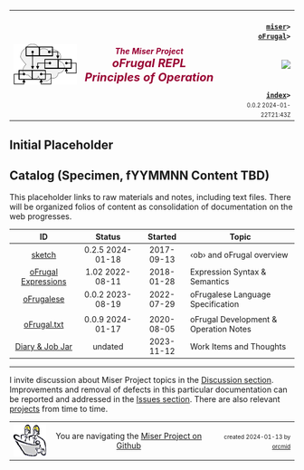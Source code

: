<!-- index.md 0.0.2                UTF-8                         2024-01-22
     ----1----|----2----|----3----|----4----|----5----|----6----|----7----|--*
     source <https://github.com/orcmid/miser/blob/master/docs/oFrugal/index.md>
     publication <https://orcmid.github.io/miser/oFrugal/>
     -->
<table border="0" width="100%">
  <tr>
    <td width="25%" align="left" height="6">
       <a href="../" title="The Miser Project on GitHub">
       <img src="../images/misertheory-logo.png" /></a>
    </td>
       <td width="48%" height="6"><p align="center"><font color="#990033"><strong>
	<i>The Miser Project</i><br />
    <i><big><big>oFrugal REPL Principles of Operation</big></big></i></strong></font></p>
    </td>
    <td width="27%" height="6" valign="middle" align="right">
      <b><code>
	  <a href="../" target="_top">miser</a>&gt;
      <a href="./" target="_top">oFrugal</a>&gt;
      </code></b>
      <br /><br />
      <a href="https://clustrmaps.com/site/1bw9w" title="Visit tracker">
            <img src="//www.clustrmaps.com/map_v2.png?d=3-2eQV4fOuelVHp_YtztZ0hl9Uj4ei9zLKw_nRgCgyM&cl=ffffff" />
      </a>
      <br /><br />
      <b><code>
         <a href="index.html" target="_top">index</a>&gt;</code></b>
      <br />
      <small><small>
        0.0.2 2024-01-22T21:43Z<!-- MAINTAIN THIS MANUALLY -->
      </small></small>
      </td>
  </tr>
</table>

## Initial Placeholder

## Catalog (Specimen, fYYMMNN Content TBD)

This placeholder links to raw materials and notes, including text files.
There will be organized folios of content as consolidation of documentation
on the web progresses.

| **ID** | **Status** | **Started** | **Topic** |
|   :-:   |   :-:   |  :-:   |  ---  |
| [sketch](sketch.txt) | 0.2.5 2024-01-18 | 2017-09-13 | ‹ob› and oFrugal overview |
| [oFrugal Expressions](ob-exp.txt)| 1.02 2022-08-11 | 2018-01-28 | Expression Syntax & Semantics |
| [oFrugalese](oFrugalese.txt) | 0.0.2 2023-08-19 | 2022-07-29 | oFrugalese Language Specification |
|                      |                  |          |                   |
| [oFrugal.txt](oFrugal.txt)    | 0.0.9 2024-01-17 | 2020-08-05 | oFrugal Development & Operation Notes |
| [Diary & Job Jar](c000000.htm)  | undated  | 2023-11-12 | Work Items and Thoughts |

----

I invite discussion about Miser Project topics in the
[Discussion section](https://github.com/orcmid/miser/discussions).
Improvements and removal of defects in this particular documentation can be
reported and addressed in the
[Issues section](https://github.com/orcmid/miser/issues).  There are also
relevant [projects](https://github.com/orcmid/miser/projects?type=classic)
from time to time.

<table border="0" cellspacing="3" width="100%">
  <tr>
    <td width="14%">
	<a href="index.htm" target="_top">
       <img border="0" src="../images/hardhat-thumb.gif" alt="Hard Hat Area"
            align="left" width="80" height="57">
       </a>
    </td>
    <td width="54%" valign="middle" align="center">
      You are navigating the <a href="../">Miser Project on Github</a></td>
    <td width="30%">
      <p align="right"><font size="-2">created 2024-01-13 by
         <a target="_top" href="../../orcmid">orcmid</a> </font></p>
    </td>
  </tr>
</table>
<!--

  0.0.2  2024-01-22T21:43Z Touch ups on Catalog
  0.0.1  2024-01-18T19:03Z Bring over sketch
  0.0.0  2024-01-18T01:39Z Placeholder

               *** end of miser/docs/oFrugal/index.md ***                 -->
